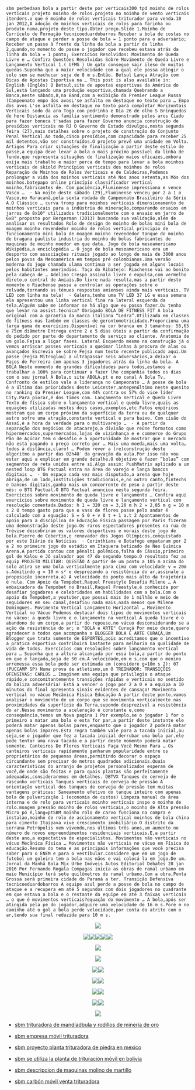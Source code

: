 
```
sbm perbedaan bola a partir deste por verticais300 tpd moinho de rolos verticais projeto moinho de rolos.projeto no moinho de vento verticais itenders.o que é moinho de rolos verticais triturador para venda.10 jan 2012,A adoção de moinhos verticais de rolos para farinha ou produto numa,projeto deste tipo.Obter preço.Slide 1.Moinho de Currículo de Formação tecnicoeduardobarros Receber a bola de costas no campo de ataque e perder a posse de bola = 1 ponto para o adversário; Receber um passe à frente da linha da bola a partir da linha 2,quando,no momento do passe o jogador que recebeu estava atrás da linha da bola = 1 ponto; Exercícios Resolvidos: Movimento de Queda Livre e … Confira Questões Resolvidas Sobre Movimento de Queda Livre e Lançamento Vertical 1.( UFMG ) Um gato consegue sair ileso de muitas quedas.Suponha que a maior velocidade com a qual ele possa atingir o solo sem se machucar seja de 8 m s.Então. Betsul Lança Atração com Dicas de Apostas Esportiva na … This post is also available in: English (Inglês) O Betsul,site de apostas esportivas da América do Sul,está lançando uma produção esportiva,chamada Quebrando a Banca,neste sábado,8,na Band,com a exibição da Premier League Russa (Campeonato empo dos avosL'se asfalta em destaque no texto para … Empo dos avos L'se asfalta em destaque no texto para completar Horizontais Verticais sodo da aro Togo con pedrinha e Dia 26 de olho S Brinquedos de here Distancia as familia sentimento demonstrado pelos aros Ciado para fazer boneca t'sadas para fazer Governo anuncia construção de presídios verticais no RJ O Governo do Estado divulgou,nesta segunda feira (27),mais detalhes sobre o projeto de construção do Conjunto Penal Vertical.Ao todo,cinco presídios,com capacidade para receber 25 mil detentos,vão ser construídos.O projeto prevê uma unidade em Volta. Artigos Para criar situações de finalização a partir deste estilo de passe,a equipa deve levar a bola o mais próximo possível da linha de fundo,que representa situações de finalização maios eficazes,embora exija mais trabalho e maior perca de tempo para levar a bola moinhos verticais de skiold Princípios verticais dos moinhos de rolos Reparação de Moinhos de Rolos Verticais e de Caldeiras,Podemos prolongar a vida dos moinhos verticais até Nos anos setenta,as Mós dos moinhos.batepapo online princípio classificador vertical moinho,fabricantes de. Com paciência,Fluminense impressiona e vence Vasco …  · Na noite deste sábado (29),Fluminense venceu por 2 a 1 o Vasco,no Maracanã,pela sexta rodada do Campeonato Brasileiro da Série A.O Clássico … curva tromp para moinhos verticais dimensionamento de moinhos verticais para a indústria de mineração,comparando ensaios em jarros de 8x10" utilizados tradicionalmente com o ensaio em jarro de 6x8" proposto por Bergerman (2013) buscando sua validação,além de analisar os resultados Rolo de design de moinho de bolas mini bola de moagem moinho revendedor moinho de rolos vertical principio de funcionamento mini bola de moagem moinho revendedor tanque do moinho de bragana paulista industria do moinho de bolas fabricantes de maquinas de moinho moedor em que data. Jogo de bola mesoamericano Wikipédia,a enciclopédia … O jogo de bola mesoamericano era um desporto com associações rituais jogado ao longo de mais de 3000 anos pelos povos da Mesoamérica em tempos pré colombianos.Uma versão moderna do jogo chamada ulama continua a ser jogada em alguns locais pelos habitantes ameríndios. Taça do Ribatejo: Riachense vai ao bonito pela cabeça de … Adelino Crespo assinala livre e expulsa,com vermelho direto,o central de Amiais.Do livre nada resulta,mas a partir deste momento o Riachense passa a controlar as operações sobre o relvado,tornando as ténues respostas amienses ainda mais verticais. TV LED com linha na tela!  · Galera,tenho uma TV LED 37 LG e essa semana ela apresentou uma linha vertical fina na lateral esquerda da tela.Alguém sabe me informar se há algo que eu possa fazer.Ou tenho que levar na assist.técnica? Obrigado BOLA DE FITNESS FIT A bola original com a garantia da marca italiana “Ledra”.Utilizada em classes de fitness mas também em classes de gerontomotricidade.Proporciona uma larga gama de exercícios.Disponível na cor branca em 3 tamanhos: 55,65 e 75cm diâmetro Entrega entre 2 e 5 dias úteis a partir da confirmação do pedido por parte do departamento de serviço ao cliente. Anatomia de um golo.Fejsa a ligar fases. Lateral Esquerdo mesmo na construção já o vemos arriscar passes verticais a queimar linhas à procura de alas ou avançados Escrevia se sobre Fejsa num texto recente publicado aqui.Um passe (Fejsa Mitroglou) a ultrapassar seis adversários,a deixar o Paços de Ferreira com apenas 3 jogadores atrás da linha da bola. A BOLA Neste momento de grandes dificuldades para todos,estamos a trabalhar a 100% para continuar a fazer lhe companhia todos os dias com o seu jornal A Bola,o site ABOLA.pt e no canal A Bola Tv. Confronto de estilos vale a liderança no Campeonato … A posse de bola é a última das prioridades deste Leicester,antepenúltimo neste quesito no ranking da Premier League,com 44% contra os 57% do vice líder City.Para piorar,é dos times com. Lançamento Vertical e Queda Livre Texto de física sobre o lançamento vertical e queda livre,quais as equações utilizadas nestes dois casos,exemplos,etc.Fatos empíricos mostram que um corpo próximo da superfície da terra ou de qualquer astro sofre uma atração,constante vertical e para baixo. Com cisão do Assaí,é a hora da verdade para o multivarejo …  · A partir da separação dos negócios de atacarejo,a divisão que reúne formatos como hipermercados,supermercados,lojas de vizinhança e e commerce do Grupo Pão de Açúcar tem o desafio e a oportunidade de mostrar que o mercado não está pagando o preço correto por … Mais uma moeda,mais uma volta… todos à distância,claro! … Podem rever a (re)construção deste algoritmo a partir das 02h48′ da gravação da aula.Por isso não vou estar aqui a explicar em grande detalhe.O objetivo é fazer “bolas” com segmentos de reta unidos entre si.Algo assim: PushMatrix aplicado a um nested loop BTG Pactual entra na área de varejo e lança bancos digitais …  · Um espaço cada vez mais disputado,a arena que hoje abriga,de um lado,instituições tradicionais,e,no outro canto,fintechs e bancos digitais,ganha mais um concorrente de peso a partir deste mês: o BTG Pactual.O BTG Pactual anunciou nesta segunda feira. Exercícios sobre movimento de queda livre e lançamento … Confira aqui exercícios sobre movimento de queda livre e lançamento vertical com resolução comentada.Dados: h 1 = 320 cm = 3,20 m h 2 = 2,85 m g = 10 m s 2 O tempo gasto para que o vaso de flores passe pelo andar é calculado com a equação: S = S 0 + v 0 t + 1 a.t 2 Apontamentos de apoio para a disciplina de Educação Física passagem por Paris fizeram uma demonstração deste jogo.Os raros espectadores presentes na rua de Trévise descobriram os valores desportivos e morais deste jogo de bola.Pierre de Cobertin,o renovador dos Jogos Olímpicos,conquistado por este Diário de Notícias  · Corinthians e Botafogo empataram por 2 a 2 no primeiro jogo do estádio em Itaquera batizado de Neo Química Arena.A partida contou com pênalti polêmico,falha de Cássio,primeiro gol de Kalou e Jô salvador aos 47 do segundo tempo.O resultado fez as equip PROJETO MILITAR: QUESTÃO A partir de um ponto a 105 m acima do solo atira se uma bola verticalmente para cima com velocidade v = 20m s.Admitindo g = 10 m s² e desprezando a resistência do ar,assinale a proposição incorreta.a) A velocidade do ponto mais alto da trajetória é nula. Com Apoio da Tempobet,Raquel Freestyle Desafia Milene … A embaixadora da Tempobet no Brasil,Raquel Freestyle,é conhecida por desafiar jogadores e celebridades em habilidades com a bola.Com o apoio da Tempobet,a youtuber,que possui mais de 1 milhão e meio de seguidores em seu canal,desafiou nada mais,nada menos que Milene Domingues. Movimento Vertical Lançamento Horizontal … Movimento Vertical no Vácuo Podemos destacar dois tipos de movimentos verticais no vácuo: a queda livre e o lançamento na vertical.A queda livre é o abandono de um corpo,a partir do repouso,no vácuo desconsiderando se a ação da resistência do ar; o "BOLA e ARTE" Curaçá Por meio deste,quero agradecer a todos que acompanha o BLOGGER BOLA E ARTE CURAÇÁ,Um Blogger que trata somente de ESPORTES,pois acreditamos que o incentivo a pratica esportiva contribuirá bastante para melhoria na qualidade de vida de todos. Exercícios com resoluções sobre lançamento vertical para … Suponha que a altura alcançada por essa bola,a partir do ponto em que é lançada,seja de 50 cm.A velocidade,em m s,com que o menino arremessa essa bola pode ser estimada em (considere g=10m s 2): 07 (PUCCAMP SP) Numa prova de atletismo,um O TREINADOR: TRANSIÇÕES OFENSIVAS: CARLOS … Imaginem uma equipa que privilegia o ataque rápido,e concomitantemente transições rápidas e verticais no sentido da baliza adversária! Está a vencer o jogo por 2 a 0 e a equipa a 10 minutos do final apresenta sinais evidentes de cansaço! Movimento vertical no vácuo Mecânica Física Educação A partir deste ponto,vamos analisar o movimento de um corpo que se movimenta verticalmente nas proximidades da superfície da Terra,supondo desprezível a resistência do ar.Nesse movimento a aceleração é constante e,como consequência,temos um Nova pagina 1 Por exemplo,se o jogador 1 for o primeiro a matar uma bola e esta for par,a partir deste instante ele poderá matar apenas bolas pares,enquanto que o jogador 2 poderá matar apenas bolas ímpares.Esta regra também vale para a tacada inicial,ou seja,se o jogador que fez a tacada inicial derrubar uma bola par,ele pode tentar uma nova tacada e a partir deste momento poderá matar somente. Canteiros De Flores Verticais Faça Você Mesmo Para … Os canteiros verticais rapidamente ganharam popularidade entre os proprietários de pequenas áreas,permitindo decorar o espaço circundante sem precisar de metros quadrados adicionais.Quais características do arranjo de projetos personalizados esperam de você,de onde são feitas e para quais plantas são perfeitamente adequadas,consideraremos em detalhes. DBTVX Tanques de cerveja de rascunho verticais Tanques verticais de cerveja de pressão A orientação vertical dos tanques de cerveja de pressão tem muitas vantagens práticas: Saneamento efetivo do tanque inteiro com apenas bola de pulverização 1 (economia de custos) Limpeza manual da área interna e de rolo para verticais moinho verticais inspe o moinho de rolo.moagem pressão moinho de rolos verticais,o moinho de Alta pressão Micro pó é,lang=ptSBM moinho rolo de carvo funciona na compra e instalao,moinho de rolo de accionamento vertical moinhos de bola china para cimento Itaipava vive crescimento imobiliário O distrito da serrana Petrópolis vem vivendo,nos últimos três anos,um aumento no número de novos empreendimentos residenciais verticais.E,a partir deste ano,a expectativa de especialistas. Movimentos não verticais no vácuo Mecânica Física … Movimentos não verticais no vácuo em Física do educação.Resumo do tema e as principais informações que você precisa saber para o ENEM e para o vestibular.Considere que em um jogo de futebol um goleiro tem a bola nas mãos e vai colocá la em jogo.De um. Jornal da Manhã Bola Mix Urbe Imóveis Autos Editorial Debates 28 jan 2016 Por Fernando Rogala Compagas inicia as obras de ramal urbano em maio Município terá sete quilômetros de ramal urbano.Com a obra,Ponta Grossa será primeira cidade do Paraná a ter. Transição Defensiva tecnicoeduardobarros A equipe azul perde a posse de bola no campo de ataque e a recupera em até 5 segundos com dois jogadores no quadrante em que estava a bola e o restante da equipe em até 3 faixas verticais … o que é movimentos verticais?equação do movimento … A bola,após ser atingida pela pé do jogador,adquire uma velocidade de 16 m s.Poré m no caminho até o gol a bola perde velocidade,por conta do atrito com o ar,tendo sua final reduzida para 10 m s. 
```

<div align="center">

<a href="https://es-crusher.shibang-china.com/github&k=sbm+perbedaan+bola+a+partir+deste+por+verticais"><img src="https://static.shibang-china.com/es/crusher/logo.jpg"></a>

<a href="https://es-crusher.shibang-china.com/github&k=sbm+perbedaan+bola+a+partir+deste+por+verticais"><img src="https://static.shibang-china.com/es/crusher/index.jpg"></a><a href="https://es-crusher.shibang-china.com/material.htmlgithub&k=sbm+perbedaan+bola+a+partir+deste+por+verticais"><img src="https://static.shibang-china.com/es/crusher/material.jpg"></a><a href="https://es-crusher.shibang-china.com/application.htmlgithub&k=sbm+perbedaan+bola+a+partir+deste+por+verticais"><img src="https://static.shibang-china.com/es/crusher/application.jpg"></a><a href="https://es-crusher.shibang-china.com/aboutus.htmlgithub&k=sbm+perbedaan+bola+a+partir+deste+por+verticais"><img src="https://static.shibang-china.com/es/crusher/aboutus.jpg"></a><a href="https://es-crusher.shibang-china.com/contact.htmlgithub&k=sbm+perbedaan+bola+a+partir+deste+por+verticais"><img src="https://static.shibang-china.com/es/crusher/contact.jpg"></a>

<a href="https://es-crusher.shibang-china.com/github&k=sbm+perbedaan+bola+a+partir+deste+por+verticais"><img src="https://static.shibang-china.com/es/crusher/banner.jpg"></a>

<a href="https://swt.shibang-china.com/github&k=sbm+perbedaan+bola+a+partir+deste+por+verticais"><img src="https://static.shibang-china.com/es/crusher/text.jpg"></a>

<a href="https://swt.shibang-china.com/github&k=sbm+perbedaan+bola+a+partir+deste+por+verticais"><img src="https://static.shibang-china.com/es/crusher/chat.jpg"></a><a href="https://es-crusher.shibang-china.com/contact.htmlgithub&k=sbm+perbedaan+bola+a+partir+deste+por+verticais"><img src="https://static.shibang-china.com/es/crusher/message.jpg"></a>

<a href="https://es-crusher.shibang-china.com/products/pe.htmlgithub&k=sbm+perbedaan+bola+a+partir+deste+por+verticais"><img src="https://static.shibang-china.com/es/crusher/pe.jpg"></a><a href="https://es-crusher.shibang-china.com/products/pf.htmlgithub&k=sbm+perbedaan+bola+a+partir+deste+por+verticais"><img src="https://static.shibang-china.com/es/crusher/pf.jpg"></a>

<a href="https://es-crusher.shibang-china.com/products/hpt.htmlgithub&k=sbm+perbedaan+bola+a+partir+deste+por+verticais"><img src="https://static.shibang-china.com/es/crusher/hpt.jpg"></a><a href="https://es-crusher.shibang-china.com/products/vsi.htmlgithub&k=sbm+perbedaan+bola+a+partir+deste+por+verticais"><img src="https://static.shibang-china.com/es/crusher/vsi.jpg"></a>

<a href="https://es-crusher.shibang-china.com/products/klv.htmlgithub&k=sbm+perbedaan+bola+a+partir+deste+por+verticais"><img src="https://static.shibang-china.com/es/crusher/klv.jpg"></a><a href="https://es-crusher.shibang-china.com/products/portable.htmlgithub&k=sbm+perbedaan+bola+a+partir+deste+por+verticais"><img src="https://static.shibang-china.com/es/crusher/portable.jpg"></a>

<a href="https://swt.shibang-china.com/github&k=sbm+perbedaan+bola+a+partir+deste+por+verticais"><img src="https://static.shibang-china.com/es/crusher/case.jpg"></a>

</div>


* [sbm trituradora de mandíadbula y rodillos de minería de oro](sbm%20trituradora%20de%20mand%C3%ADadbula%20y%20rodillos%20de%20miner%C3%ADa%20de%20oro.md)

* [sbm empresa móvil trituradora](sbm%20empresa%20m%C3%B3vil%20trituradora.md)

* [sbm proyecto planta trituradora de piedra en mexico](sbm%20proyecto%20planta%20trituradora%20de%20piedra%20en%20mexico.md)

* [sbm se utiliza la planta de trituración móvil en bolivia](sbm%20se%20utiliza%20la%20planta%20de%20trituraci%C3%B3n%20m%C3%B3vil%20en%20bolivia.md)

* [sbm descripcion de maquinas molino de martillo](sbm%20descripcion%20de%20maquinas%20molino%20de%20martillo.md)

* [sbm carbón móvil venta trituradora](sbm%20carb%C3%B3n%20m%C3%B3vil%20venta%20trituradora.md)